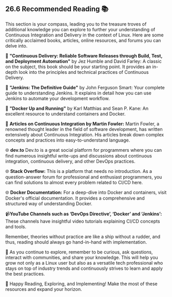 ## 26.6 Recommended Reading 📚

This section is your compass, leading you to the treasure troves of additional knowledge you can explore to further your understanding of Continuous Integration and Delivery in the context of Linux. Here are some critically acclaimed books, articles, online resources, and forums you can delve into.

📖 **"Continuous Delivery: Reliable Software Releases through Build, Test, and Deployment Automation"** by Jez Humble and David Farley: A classic on the subject, this book should be your starting point. It provides an in-depth look into the principles and technical practices of Continuous Delivery.

📖 **"Jenkins: The Definitive Guide"** by John Ferguson Smart: Your complete guide to understanding Jenkins. It explains in detail how you can use Jenkins to automate your development workflow.

📖 **"Docker Up and Running"** by Karl Matthias and Sean P. Kane: An excellent resource to understand containers and Docker. 

📔 **Articles on Continuous Integration by Martin Fowler:**
Martin Fowler, a renowned thought leader in the field of software development, has written extensively about Continuous Integration. His articles break down complex concepts and practices into easy-to-understand language.

🌐 **dev.to**
Dev.to is a great social platform for programmers where you can find numerous insightful write-ups and discussions about continuous integration, continuous delivery, and other DevOps practices.

🌐 **Stack Overflow:** 
This is a platform that needs no introduction. As a question-answer forum for professional and enthusiast programmers, you can find solutions to almost every problem related to CI/CD here.

🌐 **Docker Documentation:** 
For a deep-dive into Docker and containers, visit Docker's official documentation. It provides a comprehensive and structured way of understanding Docker.

📹**YouTube Channels such as ‘DevOps Directive’, ‘Docker’ and ‘Jenkins’:**
These channels have insightful video tutorials explaining CI/CD concepts and tools.

Remember, theories without practice are like a ship without a rudder, and thus, reading should always go hand-in-hand with implementation.

🔭 As you continue to explore, remember to be curious, ask questions, interact with communities, and share your knowledge. This will help you grow not only as a Linux user but also as a versatile tech professional who stays on top of industry trends and continuously strives to learn and apply the best practices. 

🎯 Happy Reading, Exploring, and Implementing! Make the most of these resources and expand your horizon.